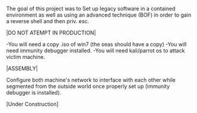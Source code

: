 The goal of this project was to Set up legacy software in a contained environment as well as using an advanced technique (BOF) 
in order to gain a reverse shell and then priv. esc.

|DO NOT ATEMPT IN PRODUCTION|

-You will need a copy .iso of win7 (the seas should have a copy)
-You will need immunity debugger installed.
-You will need kali/parrot os to attack victim machine.


|ASSEMBLY|

Configure both machine's network to interface with each other while segmented from the outside world once properly set up (immunity debugger is installed).

























[Under Construction]




